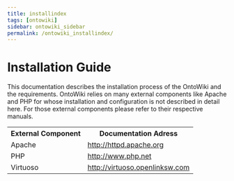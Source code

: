 ```yaml
---
title: installindex
tags: [ontowiki]
sidebar: ontowiki_sidebar
permalink: /ontowiki_installindex/
---
```

# Installation Guide

This documentation describes the installation process of the OntoWiki and the requirements. OntoWiki relies on many external components like Apache and PHP for whose installation and configuration is not described in detail here. For those external components please refer to their respective manuals.
<!-- TODO: linksbündig rechte spalte-->
<table>
<tr><th>External Component</th><th>Documentation Adress</th></tr>
<tr><td>Apache</td><td><a href="http://httpd.apache.org">http://httpd.apache.org</a></td></tr>
<tr><td>PHP</td><td><a href="http://www.php.net/">http://www.php.net</a></td></tr>
<tr><td>Virtuoso</td><td><a href="http://virtuoso.openlinksw.com">http://virtuoso.openlinksw.com</a></td></tr>
</table>

<!-- TODO: image of installation resources, this document in the middle, others around it with lines -->

<!--## Installation Resources

- table with two columns, "Task" and "Section"
----------------------  ---------------------------------------------------------------       
                  Task                                                          Section       
----------------------  ---------------------------------------------------------------
testtask                testsection                            
-->
